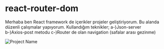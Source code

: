 # react-router-dom
Merhaba ben React framework de içerikler projeler geliştiriyorum. 
Bu alanda düzenli çalışmalar yapıyorum.
Kullandığım teknikler;
   a-)Json-server
   b-)Axios-post metodu
   c-)Router de olan navigation  (safalar arası gezinme)
   
![Project Name](https://user-images.githubusercontent.com/114434307/209569696-e193e83c-de99-4d8a-baf9-dba366d7ac2c.gif)
